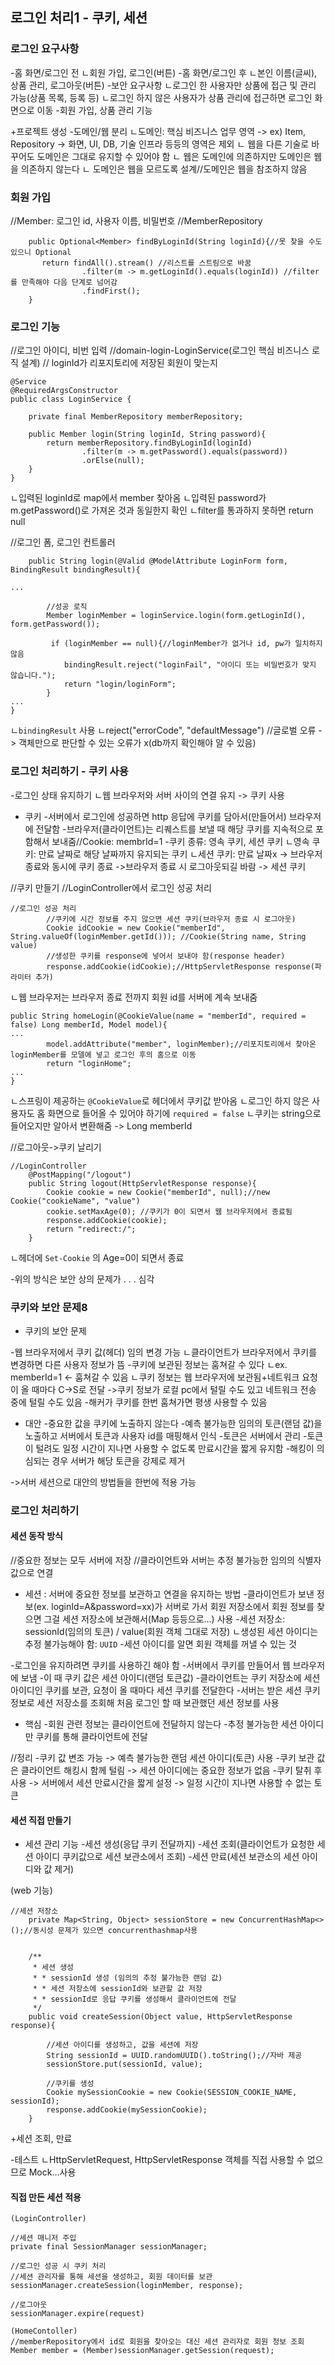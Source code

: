 ## 로그인 처리1 - 쿠키, 세션
### 로그인 요구사항

-홈 화면/로그인 전
ㄴ회원 가입, 로그인(버튼)
-홈 화면/로그인 후
ㄴ본인 이름(글씨), 상품 관리, 로그아웃(버튼)
-보안 요구사항
ㄴ로그인 한 사용자만 상품에 접근 및 관리 가능(상품 목록, 등록 등)
ㄴ로그인 하지 않은 사용자가 상품 관리에 접근하면 로그인 화면으로 이동
-회원 가입, 상품 관리 기능

+프로젝트 생성
-도메인/웹 분리
ㄴ도메인: 핵심 비즈니스 업무 영역
-> ex) Item, Repository
-> 화면, UI, DB, 기술 인프라 등등의 영역은 제외
ㄴ 웹을 다른 기술로 바꾸어도 도메인은 그대로 유지할 수 있어야 함
ㄴ 웹은 도메인에 의존하지만 도메인은 웹을 의존하지 않는다
ㄴ 도메인은 웹을 모르도록 설계//도메인은 웹을 참조하지 않음

### 회원 가입
//Member: 로그인 id, 사용자 이름, 비밀번호
//MemberRepository
```
    public Optional<Member> findByLoginId(String loginId){//못 찾을 수도 있으니 Optional
       return findAll().stream() //리스트를 스트림으로 바꿈
                .filter(m -> m.getLoginId().equals(loginId)) //filter를 만족해야 다음 단계로 넘어감
                .findFirst();
    }
```

### 로그인 기능
//로그인 아이디, 비번 입력
//domain-login-LoginService(로그인 핵심 비즈니스 로직 설계)
// loginId가 리포지토리에 저장된 회원이 맞는지
```
@Service
@RequiredArgsConstructor
public class LoginService {

    private final MemberRepository memberRepository;

    public Member login(String loginId, String password){
        return memberRepository.findByLoginId(loginId)
                .filter(m -> m.getPassword().equals(password))
                .orElse(null);
    }
}
```
ㄴ입력된 loginId로 map에서 member 찾아옴
ㄴ입력된 password가 m.getPassword()로 가져온 것과 동일한지 확인
ㄴfilter를 통과하지 못하면 return null

//로그인 폼, 로그인 컨트롤러
```
    public String login(@Valid @ModelAttribute LoginForm form, BindingResult bindingResult){

...

        //성공 로직
        Member loginMember = loginService.login(form.getLoginId(), form.getPassword());
       
         if (loginMember == null){//loginMember가 없거나 id, pw가 일치하지 않음
            bindingResult.reject("loginFail", "아이디 또는 비밀번호가 맞지 않습니다.");
            return "login/loginForm";
        }
...
}
```
ㄴ`bindingResult` 사용
ㄴreject("errorCode", "defaultMessage") //글로벌 오류
-> 객체만으로 판단할 수 있는 오류가 x(db까지 확인해야 알 수 있음)


### 로그인 처리하기 - 쿠키 사용

-로그인 상태 유지하기
ㄴ웹 브라우저와 서버 사이의 연결 유지 -> 쿠키 사용

- 쿠키
-서버에서 로그인에 성공하면 http 응답에 쿠키를 담아서(만들어서) 브라우저에 전달함
-브라우저(클라이언트)는 리퀘스트를 보낼 때 해당 쿠키를 지속적으로 포함해서 보내줌//Cookie: membrId=1
-쿠키 종류: 영속 쿠키, 세션 쿠키
ㄴ영속 쿠키: 만료 날짜로 해당 날짜까지 유지되는 쿠키
ㄴ세션 쿠키: 만료 날짜x -> 브라우저 종료와 동시에 쿠키 종료
->브라우저 종료 시 로그아웃되길 바람 -> 세션 쿠키

//쿠키 만들기
//LoginController에서 로그인 성공 처리
```
//로그인 성공 처리
        //쿠키에 시간 정보를 주지 않으면 세션 쿠키(브라우저 종료 시 로그아웃)
        Cookie idCookie = new Cookie("memberId", String.valueOf(loginMember.getId())); //Cookie(String name, String value)
        //생성한 쿠키를 response에 넣어서 보내야 함(response header)
        response.addCookie(idCookie);//HttpServletResponse response(파라미터 추가)
```
ㄴ웹 브라우저는 브라우저 종료 전까지 회원 id를 서버에 계속 보내줌

```
public String homeLogin(@CookieValue(name = "memberId", required = false) Long memberId, Model model){
...
        model.addAttribute("member", loginMember);//리포지토리에서 찾아온 loginMember를 모델에 넣고 로그인 후의 홈으로 이동
        return "loginHome";
...
}
```
ㄴ스프링이 제공하는 `@CookieValue`로 헤더에서 쿠키값 받아옴
ㄴ로그인 하지 않은 사용자도 홈 화면으로 들어올 수 있어야 하기에 `required = false`
ㄴ쿠키는 string으로 들어오지만 알아서 변환해줌 -> Long memberId

//로그아웃->쿠키 날리기
```
//LoginController
    @PostMapping("/logout")
    public String logout(HttpServletResponse response){
        Cookie cookie = new Cookie("memberId", null);//new Cookie("cookieName", "value")
        cookie.setMaxAge(0); //쿠키가 0이 되면서 웹 브라우저에서 종료됨
        response.addCookie(cookie);
        return "redirect:/";
    }
```
ㄴ헤더에 `Set-Cookie` 의 Age=0이 되면서 종료

-위의 방식은 보안 상의 문제가 . . . 심각

### 쿠키와 보안 문제8

- 쿠키의 보안 문제

-웹 브라우저에서 쿠키 값(헤더) 임의 변경 가능
ㄴ클라이언트가 브라우저에서 쿠키를 변경하면 다른 사용자 정보가 뜸
-쿠키에 보관된 정보는 훔쳐갈 수 있다
ㄴex. memberId=1 <- 훔쳐갈 수 있음
ㄴ쿠키 정보는 웹 브라우저에 보관됨+네트워크 요청이 올 때마다 C->S로 전달
->쿠키 정보가 로컬 pc에서 털릴 수도 있고 네트워크 전송 중에 털릴 수도 있음
-해커가 쿠키를 한번 훔쳐가면 평생 사용할 수 있음

- 대안
-중요한 값을 쿠키에 노출하지 않는다
-예측 불가능한 임의의 토큰(랜덤 값)을 노출하고 서버에서 토큰과 사용자 id를 매핑해서 인식
-토큰은 서버에서 관리
-토큰이 털려도 일정 시간이 지나면 사용할 수 없도록 만료시간을 짧게 유지함
-해킹이 의심되는 경우 서버가 해당 토큰을 강제로 제거 

->서버 세션으로 대안의 방법들을 한번에 적용 가능


### 로그인 처리하기
#### 세션 동작 방식
//중요한 정보는 모두 서버에 저장
//클라이언트와 서버는 추정 불가능한 임의의 식별자 값으로 연결

- 세션
: 서버에 중요한 정보를 보관하고 연결을 유지하는 방법
-클라이언트가 보낸 정보(ex. loginId=A&password=xx)가 서버로 가서 회원 저장소에서 회원 정보를 찾으면 그걸 세션 저장소에 보관해서(Map 등등으로...) 사용
-세션 저장소: sessionId(임의의 토큰) / value(회원 객체 그대로 저장)
ㄴ생성된 세션 아이디는 추정 불가능해야 함: `UUID`
-세션 아이디를 알면 회원 객체를 꺼낼 수 있는 것

-로그인을 유지하려면 쿠키를 사용하긴 해야 함
-서버에서 쿠키를 만들어서 웹 브라우저에 보냄
-이 때 쿠키 값은 세션 아이디(랜덤 토큰값)
-클라이언트는 쿠키 저장소에 세션 아이디인 쿠키를 보관, 요청이 올 때마다 세션 쿠키를 전달한다
-서버는 받은 세션 쿠키 정보로 세션 저장소를 조회해 처음 로그인 할 때 보관했던 세션 정보를 사용

- 핵심
-회원 관련 정보는 클라이언트에 전달하지 않는다
-추정 불가능한 세션 아이디만 쿠키를 통해 클라이언트에 전달

//정리
-쿠키 값 변조 가능 -> 예측 불가능한 랜덤 세션 아이디(토큰) 사용
-쿠키 보관 값은 클라이언트 해킹시 함께 털림 -> 세션 아이디에는 중요한 정보가 없음
-쿠키 탈취 후 사용 -> 서버에서 세션 만료시간을 짧게 설정 -> 일정 시간이 지나면 사용할 수 없는 토큰


#### 세션 직접 만들기

- 세션 관리 기능
-세션 생성(응답 쿠키 전달까지)
-세션 조회(클라이언트가 요청한 세션 아이디 쿠키값으로 세션 보관소에서 조회)
-세션 만료(세션 보관소의 세션 아이디와 값 제거)

(web 기능)
```
//세션 저장소
    private Map<String, Object> sessionStore = new ConcurrentHashMap<>();//동시성 문제가 있으면 concurrenthashmap사용


    /**
     * 세션 생성
     * * sessionId 생성 (임의의 추정 불가능한 랜덤 값)
     * * 세션 저장소에 sessionId와 보관할 값 저장
     * * sessionId로 응답 쿠키를 생성해서 클라이언트에 전달
     */
    public void createSession(Object value, HttpServletResponse response){

        //세션 아이디를 생성하고, 값을 세션에 저장
        String sessionId = UUID.randomUUID().toString();//자바 제공
        sessionStore.put(sessionId, value);

        //쿠키를 생성
        Cookie mySessionCookie = new Cookie(SESSION_COOKIE_NAME, sessionId);
        response.addCookie(mySessionCookie);
    }
```
+세션 조회, 만료

-테스트
ㄴHttpServletRequest, HttpServletResponse 객체를 직접 사용할 수 없으므로 Mock...사용


#### 직접 만든 세션 적용

```
(LoginController)

//세션 매니저 주입
private final SessionManager sessionManager;

//로그인 성공 시 쿠키 처리
//세션 관리자를 통해 세션을 생성하고, 회원 데이터를 보관
sessionManager.createSession(loginMember, response);

//로그아웃
sessionManager.expire(request)

(HomeContoller)
//memberRepository에서 id로 회원을 찾아오는 대신 세션 관리자로 회원 정보 조회
Member member = (Member)sessionManager.getSession(request);
```

